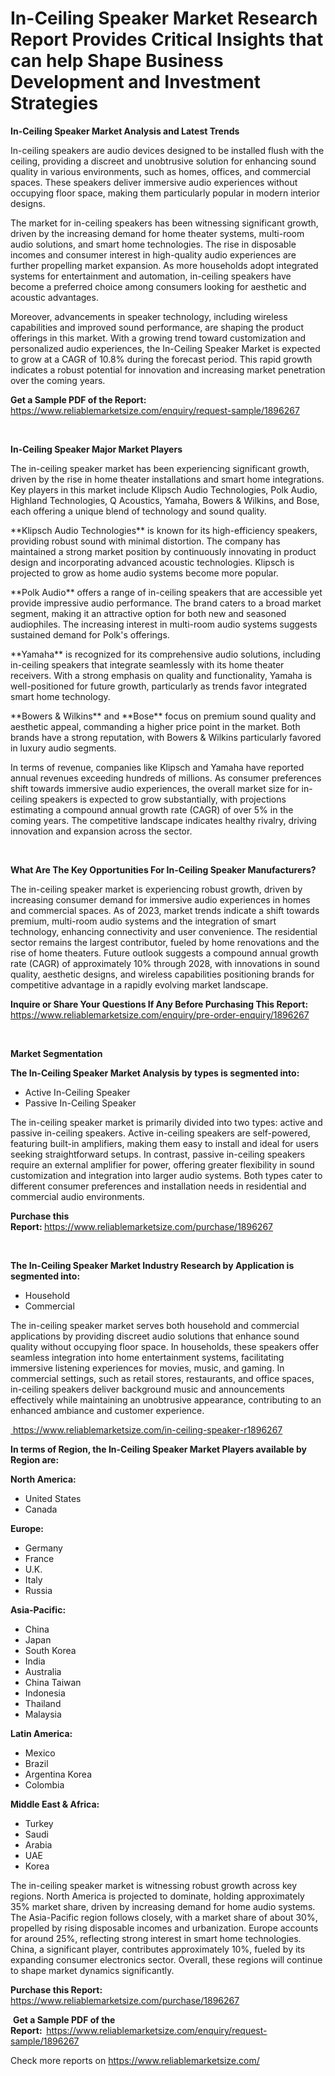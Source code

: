<p><h1>In-Ceiling Speaker Market Research Report Provides Critical Insights that can help Shape Business Development and Investment Strategies</h1></p><p><strong>In-Ceiling Speaker Market Analysis and Latest Trends</strong></p>
<p><p>In-ceiling speakers are audio devices designed to be installed flush with the ceiling, providing a discreet and unobtrusive solution for enhancing sound quality in various environments, such as homes, offices, and commercial spaces. These speakers deliver immersive audio experiences without occupying floor space, making them particularly popular in modern interior designs. </p><p>The market for in-ceiling speakers has been witnessing significant growth, driven by the increasing demand for home theater systems, multi-room audio solutions, and smart home technologies. The rise in disposable incomes and consumer interest in high-quality audio experiences are further propelling market expansion. As more households adopt integrated systems for entertainment and automation, in-ceiling speakers have become a preferred choice among consumers looking for aesthetic and acoustic advantages.</p><p>Moreover, advancements in speaker technology, including wireless capabilities and improved sound performance, are shaping the product offerings in this market. With a growing trend toward customization and personalized audio experiences, the In-Ceiling Speaker Market is expected to grow at a CAGR of 10.8% during the forecast period. This rapid growth indicates a robust potential for innovation and increasing market penetration over the coming years.</p></p>
<p><strong>Get a Sample PDF of the Report:&nbsp;</strong> <a href="https://www.reliablemarketsize.com/enquiry/request-sample/1896267?utm_campaign=1167&utm_medium=2&utm_source=Github&utm_content=ia&utm_term=13012025&utm_id=in-ceiling-speaker">https://www.reliablemarketsize.com/enquiry/request-sample/1896267</a></p>
<p>&nbsp;</p>
<p><strong>In-Ceiling Speaker Major Market Players</strong></p>
<p><p>The in-ceiling speaker market has been experiencing significant growth, driven by the rise in home theater installations and smart home integrations. Key players in this market include Klipsch Audio Technologies, Polk Audio, Highland Technologies, Q Acoustics, Yamaha, Bowers & Wilkins, and Bose, each offering a unique blend of technology and sound quality.</p><p>**Klipsch Audio Technologies** is known for its high-efficiency speakers, providing robust sound with minimal distortion. The company has maintained a strong market position by continuously innovating in product design and incorporating advanced acoustic technologies. Klipsch is projected to grow as home audio systems become more popular.</p><p>**Polk Audio** offers a range of in-ceiling speakers that are accessible yet provide impressive audio performance. The brand caters to a broad market segment, making it an attractive option for both new and seasoned audiophiles. The increasing interest in multi-room audio systems suggests sustained demand for Polk's offerings.</p><p>**Yamaha** is recognized for its comprehensive audio solutions, including in-ceiling speakers that integrate seamlessly with its home theater receivers. With a strong emphasis on quality and functionality, Yamaha is well-positioned for future growth, particularly as trends favor integrated smart home technology.</p><p>**Bowers & Wilkins** and **Bose** focus on premium sound quality and aesthetic appeal, commanding a higher price point in the market. Both brands have a strong reputation, with Bowers & Wilkins particularly favored in luxury audio segments.</p><p>In terms of revenue, companies like Klipsch and Yamaha have reported annual revenues exceeding hundreds of millions. As consumer preferences shift towards immersive audio experiences, the overall market size for in-ceiling speakers is expected to grow substantially, with projections estimating a compound annual growth rate (CAGR) of over 5% in the coming years. The competitive landscape indicates healthy rivalry, driving innovation and expansion across the sector.</p></p>
<p>&nbsp;</p>
<p><strong>What Are The Key Opportunities For In-Ceiling Speaker Manufacturers?</strong></p>
<p><p>The in-ceiling speaker market is experiencing robust growth, driven by increasing consumer demand for immersive audio experiences in homes and commercial spaces. As of 2023, market trends indicate a shift towards premium, multi-room audio systems and the integration of smart technology, enhancing connectivity and user convenience. The residential sector remains the largest contributor, fueled by home renovations and the rise of home theaters. Future outlook suggests a compound annual growth rate (CAGR) of approximately 10% through 2028, with innovations in sound quality, aesthetic designs, and wireless capabilities positioning brands for competitive advantage in a rapidly evolving market landscape.</p></p>
<p><strong>Inquire or Share Your Questions If Any Before Purchasing This Report:</strong> <a href="https://www.reliablemarketsize.com/enquiry/pre-order-enquiry/1896267?utm_campaign=1167&utm_medium=2&utm_source=Github&utm_content=ia&utm_term=13012025&utm_id=in-ceiling-speaker">https://www.reliablemarketsize.com/enquiry/pre-order-enquiry/1896267</a></p>
<p>&nbsp;</p>
<p><strong>Market Segmentation</strong></p>
<p><strong>The In-Ceiling Speaker Market Analysis by types is segmented into:</strong></p>
<p><ul><li>Active In-Ceiling Speaker</li><li>Passive In-Ceiling Speaker</li></ul></p>
<p><p>The in-ceiling speaker market is primarily divided into two types: active and passive in-ceiling speakers. Active in-ceiling speakers are self-powered, featuring built-in amplifiers, making them easy to install and ideal for users seeking straightforward setups. In contrast, passive in-ceiling speakers require an external amplifier for power, offering greater flexibility in sound customization and integration into larger audio systems. Both types cater to different consumer preferences and installation needs in residential and commercial audio environments.</p></p>
<p><strong>Purchase this Report:&nbsp;</strong><a href="https://www.reliablemarketsize.com/purchase/1896267?utm_campaign=1167&utm_medium=2&utm_source=Github&utm_content=ia&utm_term=13012025&utm_id=in-ceiling-speaker">https://www.reliablemarketsize.com/purchase/1896267</a></p>
<p>&nbsp;</p>
<p><strong>The In-Ceiling Speaker Market Industry Research by Application is segmented into:</strong></p>
<p><ul><li>Household</li><li>Commercial</li></ul></p>
<p><p>The in-ceiling speaker market serves both household and commercial applications by providing discreet audio solutions that enhance sound quality without occupying floor space. In households, these speakers offer seamless integration into home entertainment systems, facilitating immersive listening experiences for movies, music, and gaming. In commercial settings, such as retail stores, restaurants, and office spaces, in-ceiling speakers deliver background music and announcements effectively while maintaining an unobtrusive appearance, contributing to an enhanced ambiance and customer experience.</p></p>
<p><a href="https://www.reliablemarketsize.com/in-ceiling-speaker-r1896267?utm_campaign=1167&utm_medium=2&utm_source=Github&utm_content=ia&utm_term=13012025&utm_id=in-ceiling-speaker">&nbsp;https://www.reliablemarketsize.com/in-ceiling-speaker-r1896267</a></p>
<p><strong>In terms of Region, the In-Ceiling Speaker Market Players available by Region are:</strong></p>
<p>
    <p> <strong> North America: </strong>
        <ul>
            <li>United States</li>
            <li>Canada</li>
        </ul>
        </p> 
    <p> <strong> Europe: </strong>
        <ul>
            <li>Germany</li>
            <li>France</li>
            <li>U.K.</li>
            <li>Italy</li>
            <li>Russia</li>
        </ul>
        </p> 
    <p> <strong> Asia-Pacific: </strong>
        <ul>
            <li>China</li>
            <li>Japan</li>
            <li>South Korea</li>
            <li>India</li>
            <li>Australia</li>
            <li>China Taiwan</li>
            <li>Indonesia</li>
            <li>Thailand</li>
            <li>Malaysia</li>
        </ul>
        </p> 
    <p> <strong> Latin America: </strong>
        <ul>
            <li>Mexico</li>
            <li>Brazil</li>
            <li>Argentina Korea</li>
            <li>Colombia</li>
        </ul>
        </p> 
    <p> <strong> Middle East & Africa: </strong>
        <ul>
            <li>Turkey</li>
            <li>Saudi</li>
            <li>Arabia</li>
            <li>UAE</li>
            <li>Korea</li>
        </ul>
    </p>
    </p>
<p><p>The in-ceiling speaker market is witnessing robust growth across key regions. North America is projected to dominate, holding approximately 35% market share, driven by increasing demand for home audio systems. The Asia-Pacific region follows closely, with a market share of about 30%, propelled by rising disposable incomes and urbanization. Europe accounts for around 25%, reflecting strong interest in smart home technologies. China, a significant player, contributes approximately 10%, fueled by its expanding consumer electronics sector. Overall, these regions will continue to shape market dynamics significantly.</p></p>
<p><strong>Purchase this Report: </strong><a href="https://www.reliablemarketsize.com/purchase/1896267?utm_campaign=1167&utm_medium=2&utm_source=Github&utm_content=ia&utm_term=13012025&utm_id=in-ceiling-speaker">https://www.reliablemarketsize.com/purchase/1896267</a></p>
<p>&nbsp;<strong>Get a Sample PDF of the Report:&nbsp;&nbsp;</strong><a href="https://www.reliablemarketsize.com/enquiry/request-sample/1896267?utm_campaign=1167&utm_medium=2&utm_source=Github&utm_content=ia&utm_term=13012025&utm_id=in-ceiling-speaker">https://www.reliablemarketsize.com/enquiry/request-sample/1896267</a></p>
<p><strong></strong></p>
<p>Check more reports on <a href="https://www.reliablemarketsize.com/?utm_campaign=1167&utm_medium=2&utm_source=Github&utm_content=ia&utm_term=13012025&utm_id=in-ceiling-speaker">https://www.reliablemarketsize.com/</a></p>